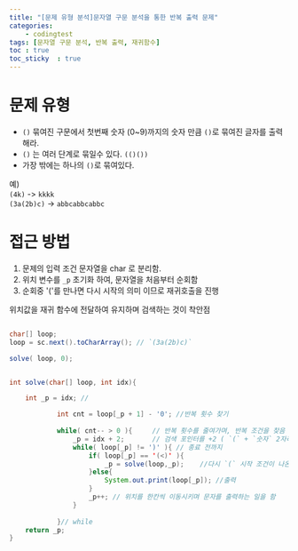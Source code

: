 ```yaml
---
title: "[문제 유형 분석]문자열 구문 분석을 통한 반복 출력 문제" 
categories: 
    - codingtest
tags: [문자열 구문 분석, 반복 출력, 재귀함수]
toc : true
toc_sticky  : true        
---
```


# 문제 유형

- `()` 묶여진 구문에서 첫번째 숫자 (0~9)까지의 숫자 만큼 `()`로 묶여진 글자를 출력해라.    
- `()` 는 여러 단계로 묶일수 있다. `(()())`
- 가장 밖에는 하나의 `()`로 묶여있다.

예)    
`(4k)` -> `kkkk`     
`(3a(2b)c)` -> `abbcabbcabbc`     

# 접근 방법
1. 문제의 입력 조건 문자열을 char 로 분리함.
1. 위치 변수를 `_p` 초기화 하여, 문자열을 처음부터 순회함
1. 순회중 '('를 만나면 다시 시작의 의미 이므로 재귀호출을 진행

위치값을 재귀 함수에 전달하여 유지하며 검색하는 것이 착안점

```java

char[] loop;
loop = sc.next().toCharArray();	// `(3a(2b)c)` 

solve( loop, 0);


int solve(char[] loop, int idx){

	int _p = idx; //

			int cnt = loop[_p + 1] - '0'; //반복 횟수 찾기
			
			while( cnt-- > 0 ){ 	// 반복 횟수를 줄여가며, 반복 조건을 찾음
				_p = idx + 2;		// 검색 포인터를 +2 ( `(` + `숫자` 2자리 의미 ) 자리 만큼 이동
				while( loop[_p] != ')' ){ // 종료 전까지
					if( loop[_p] == '(<)' ){
						_p = solve(loop,_p);	//다시 `(` 시작 조건이 나온다면 재귀 호출
					}else{
						System.out.print(loop[_p]); //출력
					}
					_p++; // 위치를 한칸씩 이동시키며 문자를 출력하는 일을 함
				}
				
			}// while				
	return _p;
}
```
